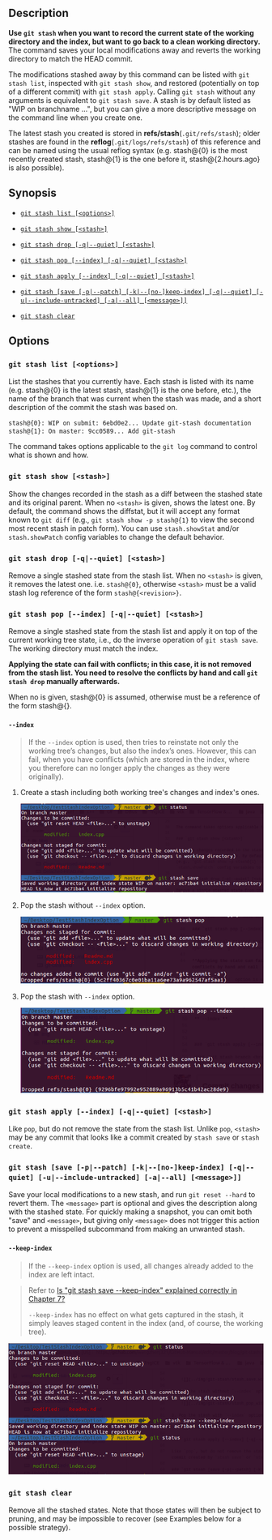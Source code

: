 ## Description

**Use `git stash` when you want to record the current state of the working directory and the index, but want to go back to a clean working directory.** The command saves your local modifications away and reverts the working directory to match the HEAD commit.

The modifications stashed away by this command can be listed with `git stash list`, inspected with `git stash show`, and restored (potentially on top of a different commit) with `git stash apply`. Calling `git stash` without any arguments is equivalent to `git stash save`. A stash is by default listed as "WIP on branchname ...", but you can give a more descriptive message on the command line when you create one.

The latest stash you created is stored in **refs/stash**(`.git/refs/stash`); older stashes are found in the **reflog**(`.git/logs/refs/stash`) of this reference and can be named using the usual reflog syntax (e.g. stash@{0} is the most recently created stash, stash@{1} is the one before it, stash@{2.hours.ago} is also possible).

## Synopsis

- [`git stash list [<options>]`](#git-stash-list-options)

- [`git stash show [<stash>]`](#git-stash-show-stash)

- [`git stash drop [-q|--quiet] [<stash>]`](#git-stash-drop--q--quiet-stash)

- [`git stash pop [--index] [-q|--quiet] [<stash>]`](#git-stash-pop---index--q--quiet-stash)

- [`git stash apply [--index] [-q|--quiet] [<stash>]`](#git-stash-apply---index--q--quiet-stash)

- [`git stash [save [-p|--patch] [-k|--[no-]keep-index] [-q|--quiet] [-u|--include-untracked] [-a|--all] [<message>]]`](#git-stash-save--p--patch--k--no-keep-index--q--quiet--u--include-untracked--a--all-message)

- [`git stash clear`](#git-stash-clear)

## Options

### `git stash list [<options>]`

List the stashes that you currently have. Each stash is listed with its name (e.g. stash@{0} is the latest stash, stash@{1} is the one before, etc.), the name of the branch that was current when the stash was made, and a short description of the commit the stash was based on.

```
stash@{0}: WIP on submit: 6ebd0e2... Update git-stash documentation
stash@{1}: On master: 9cc0589... Add git-stash
```

The command takes options applicable to the `git log` command to control what is shown and how.

### `git stash show [<stash>]`

Show the changes recorded in the stash as a diff between the stashed state and its original parent. When no `<stash>` is given, shows the latest one. By default, the command shows the diffstat, but it will accept any format known to `git diff` (e.g., `git stash show -p stash@{1}` to view the second most recent stash in patch form). You can use `stash.showStat` and/or `stash.showPatch` config variables to change the default behavior.

### `git stash drop [-q|--quiet] [<stash>]`

Remove a single stashed state from the stash list. When no `<stash>` is given, it removes the latest one. i.e. `stash@{0}`, otherwise `<stash>` must be a valid stash log reference of the form `stash@{<revision>}`.

### `git stash pop [--index] [-q|--quiet] [<stash>]`

Remove a single stashed state from the stash list and apply it on top of the current working tree state, i.e., do the inverse operation of `git stash save`. The working directory must match the index.

**Applying the state can fail with conflicts; in this case, it is not removed from the stash list. You need to resolve the conflicts by hand and call `git stash drop` manually afterwards.**

When no <stash> is given, stash@{0} is assumed, otherwise <stash> must be a reference of the form stash@{<revision>}.

#### `--index`

> If the `--index` option is used, then tries to reinstate not only the working tree’s changes, but also the index’s ones. However, this can fail, when you have conflicts (which are stored in the index, where you therefore can no longer apply the changes as they were originally).

1. Create a stash including both working tree's changes and index's ones.

    ![](../img/git-stash/stash_save_include_index.png?raw=true)

2. Pop the stash without `--index` option.

    ![](../img/git-stash/stash_pop_without_index.png?raw=true)

3. Pop the stash with `--index` option.

    ![](../img/git-stash/stash_pop_with_index.png?raw=true)

### `git stash apply [--index] [-q|--quiet] [<stash>]`

Like `pop`, but do not remove the state from the stash list. Unlike `pop`, `<stash>` may be any commit that looks like a commit created by `stash save` or `stash create`.

### `git stash [save [-p|--patch] [-k|--[no-]keep-index] [-q|--quiet] [-u|--include-untracked] [-a|--all] [<message>]]`

Save your local modifications to a new stash, and run `git reset --hard` to revert them. The `<message>` part is optional and gives the description along with the stashed state. For quickly making a snapshot, you can omit both "save" and `<message>`, but giving only `<message>` does not trigger this action to prevent a misspelled subcommand from making an unwanted stash.

#### `--keep-index`

> If the `--keep-index` option is used, all changes already added to the index are left intact.

> Refer to [Is "git stash save --keep-index" explained correctly in Chapter 7?](https://github.com/progit/progit2/issues/822)
>
> `--keep-index` has no effect on what gets captured in the stash, it simply leaves staged content in the index (and, of course, the working tree).

![](../img/git-stash/stash_save_with_keep_index.png?raw=true)

### `git stash clear`

Remove all the stashed states. Note that those states will then be subject to pruning, and may be impossible to recover (see Examples below for a possible strategy).
